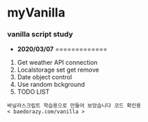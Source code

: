 
# myVanilla 

### vanilla script study

* **2020/03/07**
=============  

1. Get weather API connection  
2. Localstorage set get remove
3. Date object control
4. Use random bckground
5. TODO LIST   

```
바닐라스크립트 학습용으로 만들어 보았습니다 코드 확인용 
< baedorazy.com/vanilla >
```
